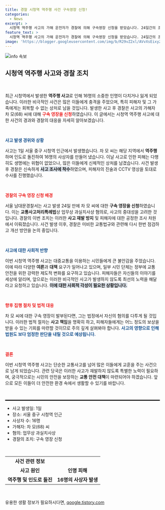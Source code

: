 ```yaml
---
title: 경찰 시청역 역주행 사건 구속영장 신청!
categories:
  - News
excerpt: >
  시청역 역주행 사고의 가해 운전자가 경찰에 의해 구속영장 신청을 받았습니다. 24일간의 조사 끝에 드러난 충격적인 진실, 과연 범인은 어떤 처벌을 받을까요? 클릭해서 더 알아보세요!
feature_text: >
  시청역 역주행 사고의 가해 운전자가 경찰에 의해 구속영장 신청을 받았습니다. 24일간의 조사 끝에 드러난 충격적인 진실, 과연 범인은 어떤 처벌을 받을까요? 클릭해서 더 알아보세요!
image: 'https://blogger.googleusercontent.com/img/b/R29vZ2xl/AVvXsEixyZcFfHzMRdzZMjFBmAUKJYCLCGyLL1o632UiGVXcaFdKo_bkvkuCioo0uUKlGfBVcT3P84aROyZIXSBEx3Aw5nCQ3pTgDom1WDC4m8eifvWiAmWEEVb4x6G_l8C0QH225ldMjyaFvpxGEBGNO37VmDTDMHGhJPq73UglMfDca1-0aw/s1600/blogspot.png'
---
```


<p><img src="https://blogger.googleusercontent.com/img/b/R29vZ2xl/AVvXsEixyZcFfHzMRdzZMjFBmAUKJYCLCGyLL1o632UiGVXcaFdKo_bkvkuCioo0uUKlGfBVcT3P84aROyZIXSBEx3Aw5nCQ3pTgDom1WDC4m8eifvWiAmWEEVb4x6G_l8C0QH225ldMjyaFvpxGEBGNO37VmDTDMHGhJPq73UglMfDca1-0aw/s1600/blogspot.png" alt="info 속보" /></p>

<h2 data-ke-size="size26">시청역 역주행 사고와 경찰 조치</h2>

<p data-ke-size="size16">&nbsp;</p>

<p data-ke-size="size16">최근 시청역에서 발생한 <b>역주행 사고</b>로 인해 16명의 소중한 인명이 다치거나 잃게 되었습니다. 이러한 비극적인 사건은 많은 이들에게 충격을 주었으며, 특히 피해자 및 그 가족에게는 회복할 수 없는 상처로 남을 것입니다. 발생한 사고 후 경찰은 사고의 가해자 차 모(68) 씨에 대해 <b><span style="color: #ee2323;">구속 영장을 신청</span></b>하였습니다. 이 글에서는 시청역 역주행 사고에 대한 사건의 경과와 경찰의 대응을 자세히 알아보겠습니다.</p>

<p data-ke-size="size16">&nbsp;</p>

<p><b><span style="color: #1a5490;">사고 발생 경위와 상황</span></b></p>

<p data-ke-size="size16">사고는 1일 서울 중구 시청역 인근에서 발생했습니다. 차 모 씨는 해당 지역에서 <b>역주행</b>하며 인도로 돌진하여 16명의 사상자를 만들어 냈습니다. 이날 사고로 인한 피해는 다행히도 생명에는 위협이 없었으나, 많은 이들에게 신체적인 상처를 남겼습니다. 사건 발생 후 경찰은 신속하게 <b><span style="background-color: #21538527;">사고 조사에 착수</span></b>하였으며, 피해자의 진술과 CCTV 영상을 토대로 수사를 진행했습니다.</p>

<p data-ke-size="size16">&nbsp;</p>

<p><b><span style="color: #ee2323;">경찰의 구속 영장 신청 배경</span></b></p>

<p data-ke-size="size16">서울 남대문경찰서는 사고 발생 24일 만에 차 모 씨에 대한 <b>구속 영장을 신청</b>하였습니다. 이는 <b>교통사고처리특례법</b>상 업무상 과실치사상 혐의로, 사고의 중대성을 고려한 것입니다. 경찰의 이번 조치는 이러한 <b>사고 재발 방지</b> 및 피해자에 대한 공정한 조사 차원에서 이뤄졌습니다. 사건 발생 이후, 경찰은 미비한 교통법규와 관련해 다시 한번 점검하고 개선 방안을 논의 중입니다.</p>

<p data-ke-size="size16">&nbsp;</p>

<p><b><span style="color: #1a5490;">사고에 대한 사회적 반향</span></b></p>

<p data-ke-size="size16">이번 시청역 역주행 사고는 대중교통을 이용하는 시민들에게 큰 불안감을 주었습니다. 이에 따라 다양한 <b>여론</b>과 <b>대책</b> 요구가 일어나고 있으며, 일부 시민 단체는 정부에 교통 안전을 위한 강력한 제도적 변화를 요구하고 있습니다. 피해자들은 자신들의 이야기를 세상에 알리며, 앞으로는 이러한 비극적인 사고가 발생하지 않도록 최선의 노력을 해달라고 요청하고 있습니다. <b><span style="background-color: #21538527;">이에 대한 사회적 각성이 필요한 상황입니다.</span></b></p>

<p data-ke-size="size16">&nbsp;</p>

<p><b><span style="color: #ee2323;">향후 집행 절차 및 법적 대응</span></b></p>

<p data-ke-size="size16">차 모 씨에 대한 구속 영장이 발부된다면, 그는 법정에서 자신의 혐의를 다투게 될 것입니다. 이러한 법적 절차는 <b>사고 책임</b>을 명확히 하고, 피해자들에게는 어느 정도의 보상을 받을 수 있는 기회를 마련할 것이므로 주의 깊게 살펴봐야 합니다. <b><span style="color: #1a5490;">사고의 영향으로 인해 법원도 보다 엄정한 판단을 내릴 것으로 예상됩니다.</span></b></p>

<p data-ke-size="size16">&nbsp;</p>

<p><b><span style="color: #ee2323;">결론</span></b></p>

<p data-ke-size="size16">이번 시청역 역주행 사고는 단순한 교통사고를 넘어 많은 이들에게 교훈을 주는 사건으로 남게 되었습니다. 관련 당국은 이러한 사고가 재발하지 않도록 특별한 노력이 필요하며, 궁극적으로는 시민의 안전을 보장하는 <b>교통 안전 대책</b>이 마련되어야 하겠습니다. 앞으로 모든 이들이 더 안전한 환경 속에서 생활할 수 있기를 바랍니다.</p>

<p data-ke-size="size16">&nbsp;</p>

<p><hr style="border: solid black 1px;"></hr></p>

<ul>
    <li>사고 발생일: 1일</li>
    <li>장소: 서울 중구 시청역 인근</li>
    <li>사상자 수: 16명</li>
    <li>가해자: 차 모(68) 씨</li>
    <li>혐의: 업무상 과실치사상</li>
    <li>경찰의 조치: 구속 영장 신청</li>
</ul>

<p data-ke-size="size16">&nbsp;</p>

<table style="width: 100%; border-collapse: collapse;">
    <tr>
        <td style="text-align: center; height: 17px;"><b>사건 관련 정보</b></td>
    </tr>
    <tr>
        <td style="text-align: center; height: 17px;"><b>사고 원인</b></td>
        <td style="text-align: center; height: 17px;"><b>인명 피해</b></td>
    </tr>
    <tr>
        <td style="text-align: center; height: 17px;"><b>역주행 및 인도로 돌진</b></td>
        <td style="text-align: center; height: 17px;"><b>16명의 사상자 발생</b></td>
    </tr>
</table>

<p data-ke-size="size16">&nbsp;</p>
유용한 생활 정보가 필요하시다면, <a href="https://qoogle.tistory.com" rel="dofollow">qoogle.tistory.com</a>


